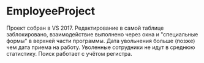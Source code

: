 # EmployeeProject
Проект собран в VS 2017.
Редактирование в самой таблице заблокировано, взаимодействие выполнено через окна
и "специальные формы" в верхней части программы.
Дата увольнения больше (позже) чем дата приема на работу.
Уволенные сотрудники не идут в среднюю статистику.
Поиск работает с учётом регистра.
